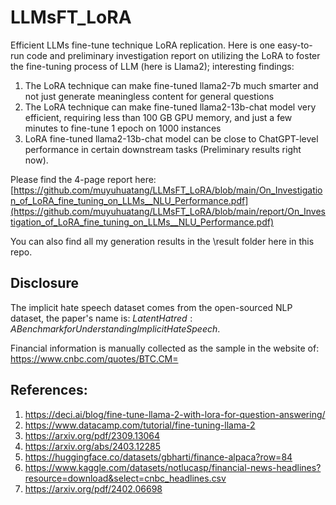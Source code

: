 # LLMsFT_LoRA
Efficient LLMs fine-tune technique LoRA replication. Here is one easy-to-run code and preliminary investigation report on utilizing the LoRA to foster the fine-tuning process of LLM (here is Llama2); interesting findings:
1. The LoRA technique can make fine-tuned llama2-7b much smarter and not just generate meaningless content for general questions
2. The LoRA technique can make fine-tuned llama2-13b-chat model very efficient, requiring less than 100 GB GPU memory, and just a few minutes to fine-tune 1 epoch on 1000 instances
3. LoRA fine-tuned llama2-13b-chat model can be close to ChatGPT-level performance in certain downstream tasks (Preliminary results right now).

Please find the 4-page report here: [https://github.com/muyuhuatang/LLMsFT_LoRA/blob/main/On_Investigation_of_LoRA_fine_tuning_on_LLMs__NLU_Performance.pdf](https://github.com/muyuhuatang/LLMsFT_LoRA/blob/main/report/On_Investigation_of_LoRA_fine_tuning_on_LLMs__NLU_Performance.pdf)

You can also find all my generation results in the \result folder here in this repo.


## Disclosure
The implicit hate speech dataset comes from the open-sourced NLP dataset, the paper's name is: $Latent Hatred: A Benchmark for Understanding Implicit Hate Speech$.

Financial information is manually collected as the sample in the website of: https://www.cnbc.com/quotes/BTC.CM=


## References:
1. https://deci.ai/blog/fine-tune-llama-2-with-lora-for-question-answering/
2. https://www.datacamp.com/tutorial/fine-tuning-llama-2
3. https://arxiv.org/pdf/2309.13064
4. https://arxiv.org/abs/2403.12285
5. https://huggingface.co/datasets/gbharti/finance-alpaca?row=84
6. https://www.kaggle.com/datasets/notlucasp/financial-news-headlines?resource=download&select=cnbc_headlines.csv
7. https://arxiv.org/pdf/2402.06698
